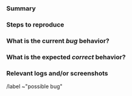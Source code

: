 <!---
Please read this!

Before opening a new issue, make sure to search for keywords in the issues
filtered by the "possible bug or "confirmed bug" label and verify the issue
you're about to submit isn't a duplicate.

See https://cfsa-pmw.warwick.ac.uk:1731/index.php/Issue_tracking for more
information on opening a bug report.
--->

### Summary

<!--- Summarize the bug encountered concisely --->

### Steps to reproduce

<!---
How one can reproduce the issue - this is very important. Please attach a
complete input deck that can be used to reproduce the problem. Please also
state the version of EPOCH and number of cores used. If using any non-default
DEFINE flags, please state which were used.
If the problem seems system-dependant, it may be useful to provide the
Fortran compiler and MPI library used along with their version numbers.
OS version may also be useful.
--->

### What is the current *bug* behavior?

<!--- What actually happens --->

### What is the expected *correct* behavior?

<!--- What you think you should see instead --->

### Relevant logs and/or screenshots

<!---
Paste or attach any relevant logs. If pasting text, please use code blocks
(```) to format console output, logs, and code as it's very hard to read
otherwise.
--->

/label ~"possible bug"
